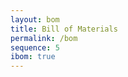 ```yaml
---
layout: bom
title: Bill of Materials
permalink: /bom
sequence: 5
ibom: true
---
```


<!-- KiCad 7.0.8

======= How to generate BOM  ======

1. Click the menu item "Bulk edit fields in all schematic".
2. Ensure the BOM in KiCad has at least these columns:
    References - Will be renamed to Designator
    Qty - Quantity of each type of designator
    Value - Short name that appears on the schematic
    Footprint - KiCad's associated footprint. Will be renamed to Description
    Datasheet - URL to datasheet
    Link - Vendor URL
    Manufacturer
    MPN - Long manufacturer's part number
    Package - short consolidated name for the footprint E.g. 0603, SMD, TH
    Vendor - Name of the online site where the parts are bought from
    Category - Electronics, Connector and Mechanical later on for assembly parts
    Unit Price (USD) - Renamed to Unit. Prices in float 4 decimal places without any currency symbols
    DNP - Subset of the References / Designator column or all of them
3. Uncheck Show for the columns not required
4. Click the button at the bottom "Export as CSV"
5. Import the file to Google Docs and clean and arrange the columns in order
6. Add a column for Total price (USD) by multiplying Unit price and Qty
7. Export from Google Docs as `bill_of_materials.csv`
8. Save the CSV file in folder _data
9. Generate statistics for the BOM `make stats`
10. Check /bom URL
11. Add extra mechanical and assembly BOM items in `bill_of_materials.csv` manually
    Battery
    Antenna
    Screw, nuts, spacers
    SWD programming cable

======= Generate interactive BOM after PCB layout ======


    1. [Install](https://github.com/openscopeproject/InteractiveHtmlBom/wiki/Installation) [InteractiveHtmlBom plugin](https://github.com/openscopeproject/InteractiveHtmlBom) in KiCad's plugin manager
    2. Go to PCB Editor
    3. Click iBOM menu item
    4. Change the directory in General > Directory > /hutscape/{PROJECT}/bom/
    5. Show first pin in Html default > Check "Highlight first pin"
    6. Show and Group DNP as a column in Fields > Check "DNP"
    7. Generate ibom.html by clicking "Generate BOM"
    8. Enable iBom display in bom.md meta data ibom: true
    9. Start the website server with "make" and check /bom/#interactive-bom URL


====== How to generate BOM Stats file _data/bom.json ======

    1. make stats
-->
